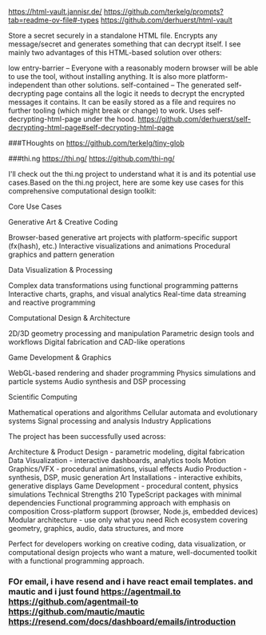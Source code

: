 https://html-vault.jannisr.de/
https://github.com/terkelg/prompts?tab=readme-ov-file#-types
https://github.com/derhuerst/html-vault

Store a secret securely in a standalone HTML file. Encrypts any message/secret and generates something that can decrypt itself. I see mainly two advantages of this HTML-based solution over others:

low entry-barrier – Everyone with a reasonably modern browser will be able to use the tool, without installing anything. It is also more platform-independent than other solutions.
self-contained – The generated self-decrypting page contains all the logic it needs to decrypt the encrypted messages it contains. It can be easily stored as a file and requires no further tooling (which might break or change) to work.
Uses self-decrypting-html-page under the hood. https://github.com/derhuerst/self-decrypting-html-page#self-decrypting-html-page

###THoughts on https://github.com/terkelg/tiny-glob

###thi.ng   https://thi.ng/         https://github.com/thi-ng/

I'll check out the thi.ng project to understand what it is and its potential use cases.Based on the thi.ng project, here are some key use cases for this comprehensive computational design toolkit:

Core Use Cases

Generative Art & Creative Coding

Browser-based generative art projects with platform-specific support (fx(hash), etc.)
Interactive visualizations and animations
Procedural graphics and pattern generation

Data Visualization & Processing

Complex data transformations using functional programming patterns
Interactive charts, graphs, and visual analytics
Real-time data streaming and reactive programming

Computational Design & Architecture

2D/3D geometry processing and manipulation
Parametric design tools and workflows
Digital fabrication and CAD-like operations

Game Development & Graphics

WebGL-based rendering and shader programming
Physics simulations and particle systems
Audio synthesis and DSP processing

Scientific Computing

Mathematical operations and algorithms
Cellular automata and evolutionary systems
Signal processing and analysis
Industry Applications

The project has been successfully used across:

Architecture & Product Design - parametric modeling, digital fabrication
Data Visualization - interactive dashboards, analytics tools
Motion Graphics/VFX - procedural animations, visual effects
Audio Production - synthesis, DSP, music generation
Art Installations - interactive exhibits, generative displays
Game Development - procedural content, physics simulations
Technical Strengths
210 TypeScript packages with minimal dependencies
Functional programming approach with emphasis on composition
Cross-platform support (browser, Node.js, embedded devices)
Modular architecture - use only what you need
Rich ecosystem covering geometry, graphics, audio, data structures, and more

Perfect for developers working on creative coding, data visualization, or computational design projects who want a mature, well-documented toolkit with a functional programming approach.

### FOr email, i have resend and i have react email templates. and mautic and i just found https://agentmail.to  https://github.com/agentmail-to https://github.com/mautic/mautic  https://resend.com/docs/dashboard/emails/introduction